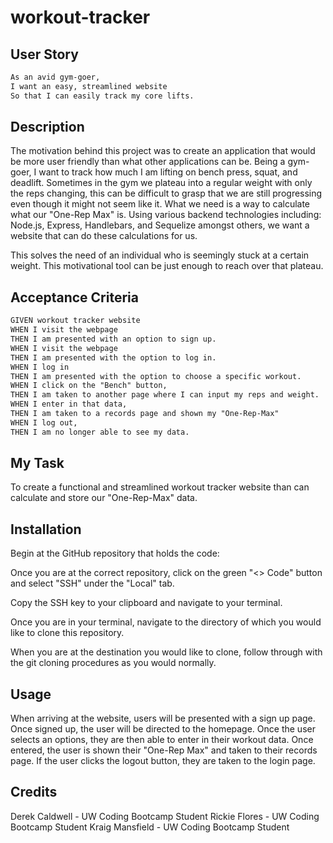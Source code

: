 # workout-tracker

## User Story
```md
As an avid gym-goer,
I want an easy, streamlined website
So that I can easily track my core lifts.
```
## Description
The motivation behind this project was to create an application that would be more user friendly than what other applications can be. Being a gym-goer, I want to track how much I am lifting on bench press, squat, and deadlift. Sometimes in the gym we plateau into a regular weight with only the reps changing, this can be difficult to grasp that we are still progressing even though it might not seem like it. What we need is a way to calculate what our "One-Rep Max" is. Using various backend technologies including: Node.js, Express, Handlebars, and Sequelize amongst others, we want a website that can do these calculations for us.

This solves the need of an individual who is seemingly stuck at a certain weight. This motivational tool can be just enough to reach over that plateau.

## Acceptance Criteria
```md
GIVEN workout tracker website
WHEN I visit the webpage
THEN I am presented with an option to sign up.
WHEN I visit the webpage
THEN I am presented with the option to log in. 
WHEN I log in
THEN I am presented with the option to choose a specific workout.
WHEN I click on the "Bench" button, 
THEN I am taken to another page where I can input my reps and weight.
WHEN I enter in that data, 
THEN I am taken to a records page and shown my "One-Rep-Max"
WHEN I log out,
THEN I am no longer able to see my data.
```
## My Task
To create a functional and streamlined workout tracker website than can calculate and store our "One-Rep-Max" data.

## Installation
Begin at the GitHub repository that holds the code:

Once you are at the correct repository, click on the green "<> Code" button and select "SSH" under the "Local" tab.

Copy the SSH key to your clipboard and navigate to your terminal.

Once you are in your terminal, navigate to the directory of which you would like to clone this repository.

When you are at the destination you would like to clone, follow through with the git cloning procedures as you would normally.

## Usage
When arriving at the website, users will be presented with a sign up page. Once signed up, the user will be directed to the homepage. Once the user selects an options, they are then able to enter in their workout data. Once entered, the user is shown their "One-Rep Max" and taken to their records page. If the user clicks the logout button, they are taken to the login page.

## Credits
Derek Caldwell - UW Coding Bootcamp Student Rickie Flores - UW Coding Bootcamp Student Kraig Mansfield - UW Coding Bootcamp Student
